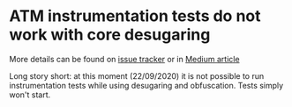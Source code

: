 # ATM instrumentation tests do not work with core desugaring

More details can be found on [issue tracker](https://issuetracker.google.com/issues/158018485) or in [Medium article](https://medium.com/androiddevelopers/support-for-newer-java-language-apis-bca79fc8ef65)

Long story short: at this moment (22/09/2020) it is not possible to run instrumentation tests while using desugaring and obfuscation. Tests simply won't start.

